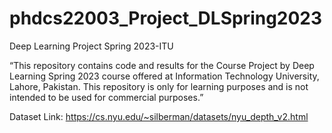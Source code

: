 # phdcs22003_Project_DLSpring2023
Deep Learning Project Spring 2023-ITU

“This repository contains code and results for the Course Project by Deep
Learning Spring 2023 course offered at Information Technology University,
Lahore, Pakistan. This repository is only for learning purposes and is not
intended to be used for commercial purposes.”

Dataset Link: https://cs.nyu.edu/~silberman/datasets/nyu_depth_v2.html
